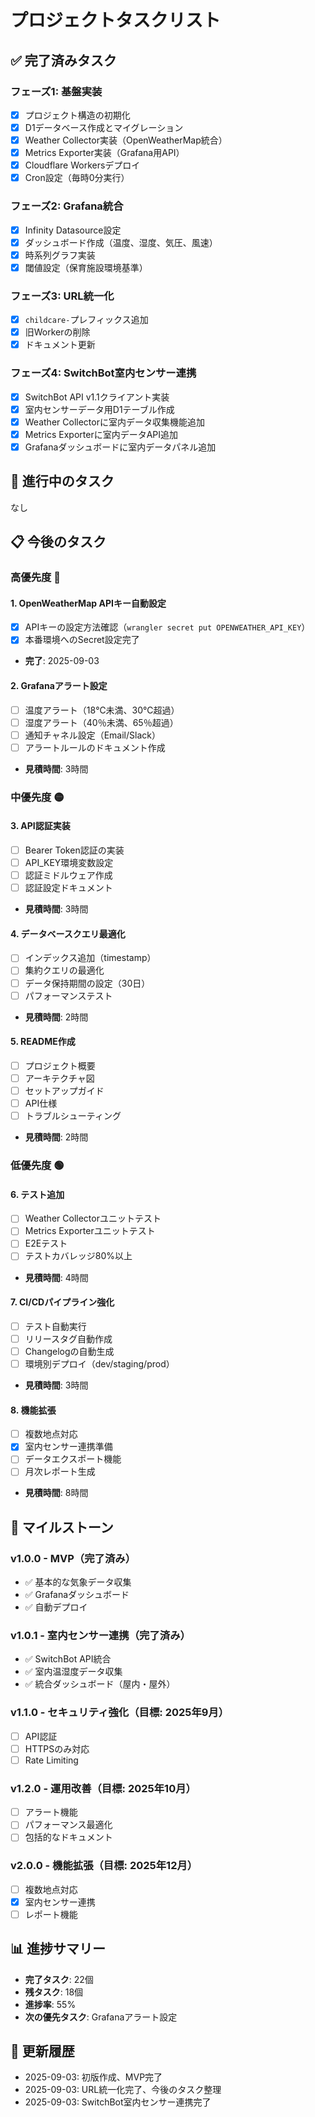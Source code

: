 # プロジェクトタスクリスト

## ✅ 完了済みタスク

### フェーズ1: 基盤実装
- [x] プロジェクト構造の初期化
- [x] D1データベース作成とマイグレーション
- [x] Weather Collector実装（OpenWeatherMap統合）
- [x] Metrics Exporter実装（Grafana用API）
- [x] Cloudflare Workersデプロイ
- [x] Cron設定（毎時0分実行）

### フェーズ2: Grafana統合
- [x] Infinity Datasource設定
- [x] ダッシュボード作成（温度、湿度、気圧、風速）
- [x] 時系列グラフ実装
- [x] 閾値設定（保育施設環境基準）

### フェーズ3: URL統一化
- [x] `childcare-`プレフィックス追加
- [x] 旧Workerの削除
- [x] ドキュメント更新

### フェーズ4: SwitchBot室内センサー連携
- [x] SwitchBot API v1.1クライアント実装
- [x] 室内センサーデータ用D1テーブル作成
- [x] Weather Collectorに室内データ収集機能追加
- [x] Metrics Exporterに室内データAPI追加
- [x] Grafanaダッシュボードに室内データパネル追加

## 📝 進行中のタスク

なし

## 📋 今後のタスク

### 高優先度 🔴

#### 1. OpenWeatherMap APIキー自動設定
- [x] APIキーの設定方法確認（`wrangler secret put OPENWEATHER_API_KEY`）
- [x] 本番環境へのSecret設定完了
- **完了**: 2025-09-03

#### 2. Grafanaアラート設定
- [ ] 温度アラート（18℃未満、30℃超過）
- [ ] 湿度アラート（40％未満、65％超過）
- [ ] 通知チャネル設定（Email/Slack）
- [ ] アラートルールのドキュメント作成
- **見積時間**: 3時間

### 中優先度 🟡

#### 3. API認証実装
- [ ] Bearer Token認証の実装
- [ ] API_KEY環境変数設定
- [ ] 認証ミドルウェア作成
- [ ] 認証設定ドキュメント
- **見積時間**: 3時間

#### 4. データベースクエリ最適化
- [ ] インデックス追加（timestamp）
- [ ] 集約クエリの最適化
- [ ] データ保持期間の設定（30日）
- [ ] パフォーマンステスト
- **見積時間**: 2時間

#### 5. README作成
- [ ] プロジェクト概要
- [ ] アーキテクチャ図
- [ ] セットアップガイド
- [ ] API仕様
- [ ] トラブルシューティング
- **見積時間**: 2時間

### 低優先度 🟢

#### 6. テスト追加
- [ ] Weather Collectorユニットテスト
- [ ] Metrics Exporterユニットテスト
- [ ] E2Eテスト
- [ ] テストカバレッジ80%以上
- **見積時間**: 4時間

#### 7. CI/CDパイプライン強化
- [ ] テスト自動実行
- [ ] リリースタグ自動作成
- [ ] Changelogの自動生成
- [ ] 環境別デプロイ（dev/staging/prod）
- **見積時間**: 3時間

#### 8. 機能拡張
- [ ] 複数地点対応
- [x] 室内センサー連携準備
- [ ] データエクスポート機能
- [ ] 月次レポート生成
- **見積時間**: 8時間

## 🎯 マイルストーン

### v1.0.0 - MVP（完了済み）
- ✅ 基本的な気象データ収集
- ✅ Grafanaダッシュボード
- ✅ 自動デプロイ

### v1.0.1 - 室内センサー連携（完了済み）
- ✅ SwitchBot API統合
- ✅ 室内温湿度データ収集
- ✅ 統合ダッシュボード（屋内・屋外）

### v1.1.0 - セキュリティ強化（目標: 2025年9月）
- [ ] API認証
- [ ] HTTPSのみ対応
- [ ] Rate Limiting

### v1.2.0 - 運用改善（目標: 2025年10月）
- [ ] アラート機能
- [ ] パフォーマンス最適化
- [ ] 包括的なドキュメント

### v2.0.0 - 機能拡張（目標: 2025年12月）
- [ ] 複数地点対応
- [x] 室内センサー連携
- [ ] レポート機能

## 📊 進捗サマリー

- **完了タスク**: 22個
- **残タスク**: 18個
- **進捗率**: 55%
- **次の優先タスク**: Grafanaアラート設定

## 🔄 更新履歴

- 2025-09-03: 初版作成、MVP完了
- 2025-09-03: URL統一化完了、今後のタスク整理
- 2025-09-03: SwitchBot室内センサー連携完了